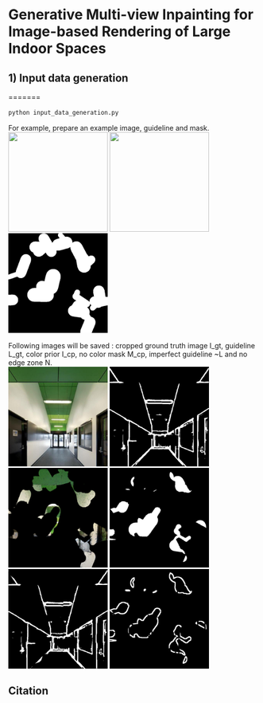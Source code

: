 # Generative Multi-view Inpainting for Image-based Rendering of Large Indoor Spaces

## 1) Input data generation
=======
```bash
python input_data_generation.py
```

For example, prepare an example image, guideline and mask.<br/>
<img src="./data/sample_image.png" width="200px" height="200px"></img>
<img src="./data/sample_guideline.png" width="200px" height="200px"></img>
<img src="./data/sample_mask.png" width="200px" height="200px"></img><br/>

Following images will be saved :
cropped ground truth image I_gt, guideline L_gt, color prior I_cp, no color mask M_cp, imperfect guideline ~L and no edge zone N.
<br/>
<img src="./data/result_crop_image_gt.png" width="200px" height="200px"></img>
<img src="./data/result_crop_guideline_gt.png" width="200px" height="200px"></img>
<img src="./data/result_color_prior.png" width="200px" height="200px"></img>
<img src="./data/result_no_color_mask.png" width="200px" height="200px"></img>
<img src="./data/result_imperfect_guideline.png" width="200px" height="200px"></img>
<img src="./data/result_no_edge_zone.png" width="200px" height="200px"></img><br/>

## Citation
